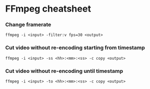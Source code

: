 # FFmpeg cheatsheet

### Change framerate
```
ffmpeg -i <input> -filter:v fps=30 <output>
```

### Cut video without re-encoding starting from timestamp
```
ffmpeg -i <input> -ss <hh>:<mm>:<ss> -c copy <output>
```

### Cut video without re-encoding until timestamp
```
ffmpeg -i <input> -to <hh>:<mm>:<ss> -c copy <output>
```
